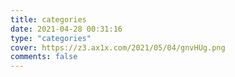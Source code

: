 ```yaml
---
title: categories
date: 2021-04-28 00:31:16
type: "categories"
cover: https://z3.ax1x.com/2021/05/04/gnvHUg.png
comments: false
---
```

